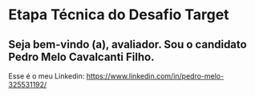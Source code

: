 # Etapa Técnica do Desafio Target
## Seja bem-vindo (a), avaliador. Sou o candidato Pedro Melo Cavalcanti Filho.

Esse é o meu Linkedin: https://www.linkedin.com/in/pedro-melo-325531192/


